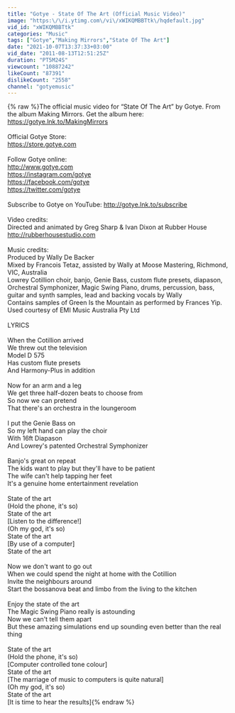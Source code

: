 ```yaml
---
title: "Gotye - State Of The Art (Official Music Video)"
image: "https:\/\/i.ytimg.com\/vi\/xWIKQMBBTtk\/hqdefault.jpg"
vid_id: "xWIKQMBBTtk"
categories: "Music"
tags: ["Gotye","Making Mirrors","State Of The Art"]
date: "2021-10-07T13:37:33+03:00"
vid_date: "2011-08-13T12:51:25Z"
duration: "PT5M24S"
viewcount: "10887242"
likeCount: "87391"
dislikeCount: "2558"
channel: "gotyemusic"
---
```

{% raw %}The official music video for “State Of The Art” by Gotye. From the album Making Mirrors. Get the album here: <a rel="nofollow" target="blank" href="https://gotye.lnk.to/MakingMirrors">https://gotye.lnk.to/MakingMirrors</a><br /><br />Official Gotye Store:<br /><a rel="nofollow" target="blank" href="https://store.gotye.com">https://store.gotye.com</a><br /><br />Follow Gotye online:<br /><a rel="nofollow" target="blank" href="http://www.gotye.com">http://www.gotye.com</a><br /><a rel="nofollow" target="blank" href="https://instagram.com/gotye">https://instagram.com/gotye</a><br /><a rel="nofollow" target="blank" href="https://facebook.com/gotye">https://facebook.com/gotye</a><br /><a rel="nofollow" target="blank" href="https://twitter.com/gotye">https://twitter.com/gotye</a><br /><br />Subscribe to Gotye on YouTube: <a rel="nofollow" target="blank" href="http://gotye.lnk.to/subscribe">http://gotye.lnk.to/subscribe</a><br /><br />Video credits:<br />Directed and animated by Greg Sharp &amp; Ivan Dixon at Rubber House <a rel="nofollow" target="blank" href="http://rubberhousestudio.com">http://rubberhousestudio.com</a><br /><br />Music credits:<br />Produced by Wally De Backer<br />Mixed by Francois Tetaz, assisted by Wally at Moose Mastering, Richmond, VIC, Australia<br />Lowrey Cotillion choir, banjo, Genie Bass, custom flute presets, diapason, Orchestral Symphonizer, Magic Swing Piano, drums, percussion, bass, guitar and synth samples, lead and backing vocals by Wally<br />Contains samples of Green Is the Mountain as performed by Frances Yip. Used courtesy of EMI Music Australia Pty Ltd<br /><br />LYRICS<br /><br />When the Cotillion arrived<br />We threw out the television<br />Model D 575<br />Has custom flute presets<br />And Harmony-Plus in addition<br /><br />Now for an arm and a leg<br />We get three half-dozen beats to choose from<br />So now we can pretend<br />That there's an orchestra in the loungeroom<br /><br />I put the Genie Bass on<br />So my left hand can play the choir<br />With 16ft Diapason<br />And Lowrey's patented Orchestral Symphonizer<br /><br />Banjo's great on repeat<br />The kids want to play but they'll have to be patient<br />The wife can't help tapping her feet<br />It's a genuine home entertainment revelation<br /><br />State of the art<br />(Hold the phone, it's so)<br />State of the art<br />[Listen to the difference!]<br />(Oh my god, it's so)<br />State of the art<br />[By use of a computer]<br />State of the art<br /><br />Now we don't want to go out<br />When we could spend the night at home with the Cotillion<br />Invite the neighbours around<br />Start the bossanova beat and limbo from the living to the kitchen<br /><br />Enjoy the state of the art<br />The Magic Swing Piano really is astounding<br />Now we can't tell them apart<br />But these amazing simulations end up sounding even better than the real thing<br /><br />State of the art<br />(Hold the phone, it's so)<br />[Computer controlled tone colour]<br />State of the art<br />[The marriage of music to computers is quite natural]<br />(Oh my god, it's so)<br />State of the art<br />[It is time to hear the results]{% endraw %}
